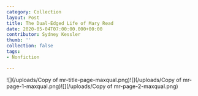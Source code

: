 ```yaml
---
category: Collection
layout: Post
title: The Dual-Edged Life of Mary Read
date: 2020-05-04T07:00:00.000+00:00
contributor: Sydney Kessler
thumb: ''
collection: false
tags: 
- Nonfiction

---
```

![](/uploads/Copy of mr-title-page-maxqual.png)![](/uploads/Copy of mr-page-1-maxqual.png)![](/uploads/Copy of mr-page-2-maxqual.png)